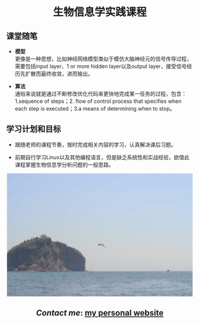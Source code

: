<link rel="stylesheet" type="text/css" href="style.css">


<h1 align="center">生物信息学实践课程</h1>

## 课堂随笔
- **模型**<br>
  更像是一种思想，比如神经网络模型类似于模仿大脑神经元的信号传导过程，需要包括input layer、1 or more hidden layer以及output layer，接受信号经历先扩散而最终收敛，进而输出。</p>
- **算法** <br>
  通俗来说就是通过不断修改优化代码来更快地完成某一任务的过程，包含：1.sequence of steps；2. flow of control process that specifies when each step is executed；3.a means of determining when to stop。
## 学习计划和目标
- <p>跟随老师的课程节奏，按时完成相关内容的学习，认真解决课后习题。</p>
- <p>前期自行学习Linux以及其他编程语言，但是缺乏系统性和实战经验，欲借此课程掌握生物信息学分析问题的一般思路。</p>

<div align=center><img src="bg.jpg" width=500 alt="大连海滩"></div>
<div align=center><h2><em>Contact me</em>: <a href="https://www.stlchenjk.top/">my personal website</a></h2></div>
